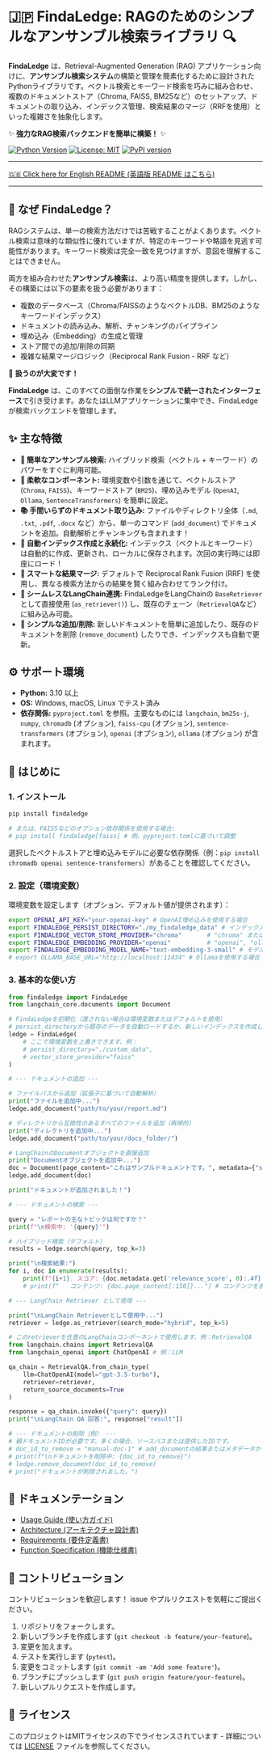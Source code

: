# 🇯🇵 FindaLedge: RAGのためのシンプルなアンサンブル検索ライブラリ 🔍

**FindaLedge** は、Retrieval-Augmented Generation (RAG) アプリケーション向けに、**アンサンブル検索システム**の構築と管理を簡素化するために設計されたPythonライブラリです。ベクトル検索とキーワード検索を巧みに組み合わせ、複数のドキュメントストア（Chroma, FAISS, BM25など）のセットアップ、ドキュメントの取り込み、インデックス管理、検索結果のマージ（RRFを使用）といった複雑さを抽象化します。

✨ **強力なRAG検索バックエンドを簡単に構築！** ✨

[![Python Version](https://img.shields.io/badge/python-3.10%2B-blue.svg)](https://www.python.org/)
[![License: MIT](https://img.shields.io/badge/License-MIT-yellow.svg)](https://opensource.org/licenses/MIT)
[![PyPI version](https://badge.fury.io/py/findaledge.svg)](https://badge.fury.io/py/findaledge) <!-- PyPI名が一致すると仮定 -->

---

[🇬🇧 Click here for English README (英語版 README はこちら)](README.md)

---

## 🤔 なぜ FindaLedge？

RAGシステムは、単一の検索方法だけでは苦戦することがよくあります。ベクトル検索は意味的な類似性に優れていますが、特定のキーワードや略語を見逃す可能性があります。キーワード検索は完全一致を見つけますが、意図を理解することはできません。

両方を組み合わせた**アンサンブル検索**は、より高い精度を提供します。しかし、その構築には以下の要素を扱う必要があります：

*   複数のデータベース（Chroma/FAISSのようなベクトルDB、BM25のようなキーワードインデックス）
*   ドキュメントの読み込み、解析、チャンキングのパイプライン
*   埋め込み（Embedding）の生成と管理
*   ストア間での追加/削除の同期
*   複雑な結果マージロジック（Reciprocal Rank Fusion - RRF など）

🤯 **扱うのが大変です！**

**FindaLedge** は、このすべての面倒な作業を**シンプルで統一されたインターフェース**で引き受けます。あなたはLLMアプリケーションに集中でき、FindaLedgeが検索バックエンドを管理します。

## ✨ 主な特徴

*   **🎯 簡単なアンサンブル検索:** ハイブリッド検索（ベクトル + キーワード）のパワーをすぐに利用可能。
*   **🔌 柔軟なコンポーネント:** 環境変数や引数を通じて、ベクトルストア (`Chroma`, `FAISS`)、キーワードストア (`BM25`)、埋め込みモデル (`OpenAI`, `Ollama`, `SentenceTransformers`) を簡単に設定。
*   **📚 手間いらずのドキュメント取り込み:** ファイルやディレクトリ全体（`.md`, `.txt`, `.pdf`, `.docx` など）から、単一のコマンド (`add_document`) でドキュメントを追加。自動解析とチャンキングも含まれます！
*   **🔄 自動インデックス作成と永続化:** インデックス（ベクトルとキーワード）は自動的に作成、更新され、ローカルに保存されます。次回の実行時には即座にロード！
*   **🥇 スマートな結果マージ:** デフォルトで Reciprocal Rank Fusion (RRF) を使用し、異なる検索方法からの結果を賢く組み合わせてランク付け。
*   **🔗 シームレスなLangChain連携:** FindaLedgeをLangChainの `BaseRetriever` として直接使用 (`as_retriever()`) し、既存のチェーン（`RetrievalQA`など）に組み込み可能。
*   **🧹 シンプルな追加/削除:** 新しいドキュメントを簡単に追加したり、既存のドキュメントを削除 (`remove_document`) したりでき、インデックスも自動で更新。

## ⚙️ サポート環境

*   **Python:** 3.10 以上
*   **OS:** Windows, macOS, Linux でテスト済み
*   **依存関係:** `pyproject.toml` を参照。主要なものには `langchain`, `bm25s-j`, `numpy`, `chromadb` (オプション), `faiss-cpu` (オプション), `sentence-transformers` (オプション), `openai` (オプション), `ollama` (オプション) が含まれます。

## 🚀 はじめに

### 1. インストール

```bash
pip install findaledge

# または、FAISSなどのオプション依存関係を使用する場合:
# pip install findaledge[faiss] # 例、pyproject.tomlに基づいて調整
```

選択したベクトルストアと埋め込みモデルに必要な依存関係（例：`pip install chromadb openai sentence-transformers`）があることを確認してください。

### 2. 設定（環境変数）

環境変数を設定します（オプション、デフォルト値が提供されます）：

```bash
export OPENAI_API_KEY="your-openai-key" # OpenAI埋め込みを使用する場合
export FINDALEDGE_PERSIST_DIRECTORY="./my_findaledge_data" # インデックスデータの保存場所
export FINDALEDGE_VECTOR_STORE_PROVIDER="chroma"       # "chroma" または "faiss"
export FINDALEDGE_EMBEDDING_PROVIDER="openai"          # "openai", "ollama", "huggingface"
export FINDALEDGE_EMBEDDING_MODEL_NAME="text-embedding-3-small" # モデル名
# export OLLAMA_BASE_URL="http://localhost:11434" # Ollamaを使用する場合
```

### 3. 基本的な使い方

```python
from findaledge import FindaLedge
from langchain_core.documents import Document

# FindaLedgeを初期化（渡されない場合は環境変数またはデフォルトを使用）
# persist_directoryから既存のデータを自動ロードするか、新しいインデックスを作成します。
ledge = FindaLedge(
    # ここで環境変数を上書きできます、例：
    # persist_directory="./custom_data",
    # vector_store_provider="faiss"
)

# --- ドキュメントの追加 ---

# ファイルパスから追加（拡張子に基づいて自動解析）
print("ファイルを追加中...")
ledge.add_document("path/to/your/report.md")

# ディレクトリから互換性のあるすべてのファイルを追加（再帰的）
print("ディレクトリを追加中...")
ledge.add_document("path/to/your/docs_folder/")

# LangChainのDocumentオブジェクトを直接追加
print("Documentオブジェクトを追加中...")
doc = Document(page_content="これはサンプルドキュメントです。", metadata={"source": "manual", "id": "manual-doc-1"})
ledge.add_document(doc)

print("ドキュメントが追加されました！")

# --- ドキュメントの検索 ---

query = "レポートの主なトピックは何ですか？"
print(f"\n検索中: '{query}'")

# ハイブリッド検索（デフォルト）
results = ledge.search(query, top_k=3)

print("\n検索結果:")
for i, doc in enumerate(results):
    print(f"{i+1}. スコア: {doc.metadata.get('relevance_score', 0):.4f} | ソース: {doc.metadata.get('source', 'N/A')}")
    # print(f"   コンテンツ: {doc.page_content[:150]}...") # コンテンツを表示する場合はコメント解除

# --- LangChain Retriever として使用 ---

print("\nLangChain Retrieverとして使用中...")
retriever = ledge.as_retriever(search_mode="hybrid", top_k=5)

# このretrieverを任意のLangChainコンポーネントで使用します、例：RetrievalQA
from langchain.chains import RetrievalQA
from langchain_openai import ChatOpenAI # 例：LLM

qa_chain = RetrievalQA.from_chain_type(
    llm=ChatOpenAI(model="gpt-3.5-turbo"),
    retriever=retriever,
    return_source_documents=True
)

response = qa_chain.invoke({"query": query})
print("\nLangChain QA 回答:", response["result"])

# --- ドキュメントの削除（例） ---
# 親ドキュメントIDが必要です。多くの場合、ソースパスまたは提供したIDです。
# doc_id_to_remove = "manual-doc-1" # add_documentの結果またはメタデータから取得
# print(f"\nドキュメントを削除中: {doc_id_to_remove}")
# ledge.remove_document(doc_id_to_remove)
# print("ドキュメントが削除されました。")

```

## 📖 ドキュメンテーション

*   [Usage Guide (使い方ガイド)](docs/usage_guide.md)
*   [Architecture (アーキテクチャ設計書)](docs/architecture.md)
*   [Requirements (要件定義書)](docs/requirements.md)
*   [Function Specification (機能仕様書)](docs/function_spec.md)

## 🤝 コントリビューション

コントリビューションを歓迎します！ issue やプルリクエストを気軽にご提出ください。

1.  リポジトリをフォークします。
2.  新しいブランチを作成します (`git checkout -b feature/your-feature`)。
3.  変更を加えます。
4.  テストを実行します (`pytest`)。
5.  変更をコミットします (`git commit -am 'Add some feature'`)。
6.  ブランチにプッシュします (`git push origin feature/your-feature`)。
7.  新しいプルリクエストを作成します。

## 📜 ライセンス

このプロジェクトはMITライセンスの下でライセンスされています - 詳細については [LICENSE](LICENSE) ファイルを参照してください。 
